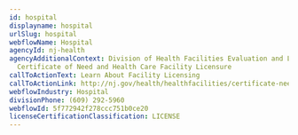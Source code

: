 ```yaml
---
id: hospital
displayname: hospital
urlSlug: hospital
webflowName: Hospital
agencyId: nj-health
agencyAdditionalContext: Division of Health Facilities Evaluation and Licensing,
  Certificate of Need and Health Care Facility Licensure
callToActionText: Learn About Facility Licensing
callToActionLink: http://nj.gov/health/healthfacilities/certificate-need/
webflowIndustry: Hospital
divisionPhone: (609) 292-5960
webflowId: 5f772942f278ccc751b0ce20
licenseCertificationClassification: LICENSE
---
```

